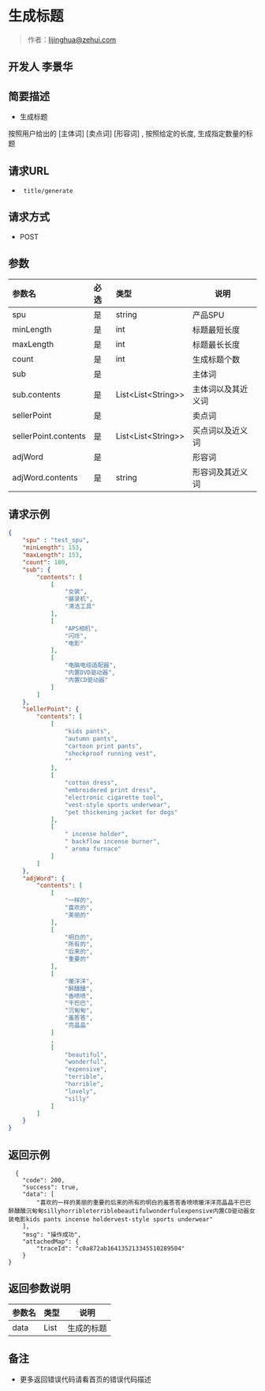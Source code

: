 # 生成标题

> 作者：lijinghua@zehui.com

## 开发人 李景华

## 简要描述

- 生成标题

按照用户给出的 [主体词] [卖点词] [形容词] , 按照给定的长度, 生成指定数量的标题

## 请求URL
- ` title/generate`
## 请求方式
- POST 
## 参数

|参数名|必选|类型|说明|
|:----    |:---|:----- |-----   |
|spu |是  | string | 产品SPU    |
|minLength |是  | int | 标题最短长度    |
|maxLength |是  | int| 标题最长长度    |
|count |是  | int | 生成标题个数 |
|sub |是  | |主体词 |
|sub.contents |是  |List&lt;List&lt;String>> |主体词以及其近义词|
|sellerPoint |是  | |卖点词 |
|sellerPoint.contents |是  |List&lt;List&lt;String>> |买点词以及近义词 |
|adjWord |是  | | 形容词    |
|adjWord.contents     |是  |string | 形容词及其近义词   |


## 请求示例

```json
{
	"spu" : "test_spu",
    "minLength": 153,
    "maxLength": 153,
    "count": 100,
    "sub": {
        "contents": [
            [
                "女装",
                "摄录机",
                "清洁工具"
            ],
            [
                "APS相机",
                "闪烁",
                "电影"
            ],
            [
                "电脑电缆适配器",
                "内置DVD驱动器",
                "内置CD驱动器"
            ]
        ]
    },
    "sellerPoint": {
        "contents": [
            [
                "kids pants",
                "autumn pants",
                "cartoon print pants",
                "shockproof running vest",
                ""
            ],
            [
                "cotton dress",
                "embroidered print dress",
                "electronic cigarette tool",
                "vest-style sports underwear",
                "pet thickening jacket for dogs"
            ],
            [
                " incense holder",
                " backflow incense burner",
                " aroma furnace"
            ]
        ]
    },
    "adjWord": {
        "contents": [
            [
                "一样的",
                "喜欢的",
                "美丽的"
            ],
            [
                "明白的",
                "所有的",
                "后来的",
                "重要的"
            ],
            [
                "暖洋洋",
                "醉醺醺",
                "香喷喷",
                "干巴巴",
                "沉甸甸",
                "羞答答",
                "亮晶晶"
            ]
            ,
            [
                "beautiful",
                "wonderful",
                "expensive",
                "terrible",
                "horrible",
                "lovely",
                "silly"
            ]
        ]
    }
}
```

## 返回示例 

``` 
  {
    "code": 200,
    "success": true,
    "data": [
        "喜欢的一样的美丽的重要的后来的所有的明白的羞答答香喷喷暖洋洋亮晶晶干巴巴醉醺醺沉甸甸sillyhorribleterriblebeautifulwonderfulexpensive内置CD驱动器女装电影kids pants incense holdervest-style sports underwear"
    ],
    "msg": "操作成功",
    "attachedMap": {
        "traceId": "c0a872ab164135213345510289504"
    }
}
```

## 返回参数说明 

|参数名|类型|说明|
|:-----  |:-----|-----                           |
|data |List   |生成的标题  |

## 备注 

- 更多返回错误代码请看首页的错误代码描述